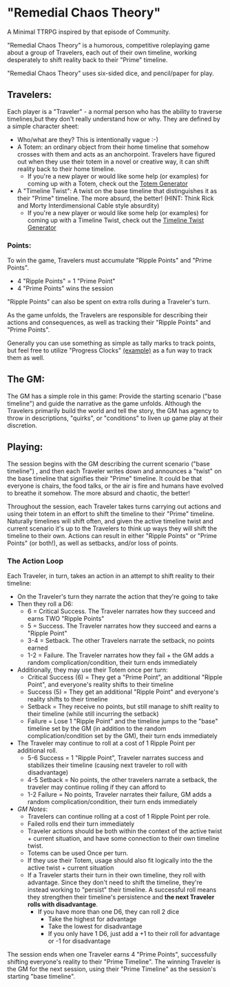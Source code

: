 # "Remedial Chaos Theory"

A Minimal TTRPG inspired by that episode of Community.

"Remedial Chaos Theory" is a humorous, competitive roleplaying game about a group of Travelers, each out of their own timeline, working desperately to shift reality back to their "Prime" timeline.

"Remedial Chaos Theory" uses six-sided dice, and pencil/paper for play.

## Travelers:
Each player is a "Traveler" - a normal person who has the ability to traverse timelines,but they don't really understand how or why. They are defined by a simple character sheet:
 - Who/what are they? This is intentionally vague :-)
 - A Totem: an ordinary object from their home timeline that somehow crosses with them and acts as an anchorpoint. Travelers have figured out when they use their totem in a novel or creative way, it can shift reality back to their home timeline.
 	- If you're a new player or would like some help (or examples) for coming up with a Totem, check out the [Totem Generator](https://github.com/etuckeriv/remedial-chaos-theory/blob/main/Totem-Generator)
 - A "Timeline Twist": A twist on the base timeline that distinguishes it as their "Prime" timeline. The more absurd, the better! (HINT: Think Rick and Morty Interdimensional Cable style absurdity)
	- If you're a new player or would like some help (or examples) for coming up with a Timeline Twist, check out the [Timeline Twist Generator](https://github.com/etuckeriv/remedial-chaos-theory/blob/main/Timeline-Twist-Generator.md)

### Points:
To win the game, Travelers must accumulate "Ripple Points" and "Prime Points".
 - 4 "Ripple Points" = 1 "Prime Point"
 - 4 "Prime Points" wins the session

"Ripple Points" can also be spent on extra rolls during a Traveler's turn.

As the game unfolds, the Travelers are responsible for describing their actions and consequences, as well as tracking their "Ripple Points" and "Prime Points".

Generally you can use something as simple as tally marks to track points, but feel free to utilize "Progress Clocks" [(example)](https://gm-lazarus.itch.io/rpg-progress-clocks) as a fun way to track them as well.

## The GM:
The GM has a simple role in this game: Provide the starting scenario ("base timeline") and guide the narrative as the game unfolds. Although the Travelers primarily build the world and tell the story, the GM has agency to throw in descriptions, "quirks", or "conditions" to liven up game play at their discretion.

## Playing:
The session begins with the GM describing the current scenario ("base timeline") , and then each Traveler writes down and announces a "twist" on the base timeline that signifies their "Prime" timeline. It could be that everyone is chairs, the food talks, or the air is fire and humans have evolved to breathe it somehow. The more absurd and chaotic, the better!

Throughout the session, each Traveler takes turns carrying out actions and using their totem in an effort to shift the timeline to their "Prime" timeline. Naturally timelines will shift often, and given the active timeline twist and current scenario it's up to the Travelers to think up ways they will shift the timeline to their own. Actions can result in either "Ripple Points" or "Prime Points" (or both!), as well as setbacks, and/or loss of points.

### The Action Loop
Each Traveler, in turn, takes an action in an attempt to shift reality to their timeline:
- On the Traveler's turn they narrate the action that they're going to take
- Then they roll a D6:
	- 6 = Critical Success. The Traveler narrates how they succeed and earns TWO "Ripple Points"
  	- 5 = Success. The Traveler narrates how they succeed and earns a "Ripple Point"
	- 3-4 = Setback. The other Travelers narrate the setback, no points earned
	- 1-2 = Failure. The Traveler narrates how they fail + the GM adds a random complication/condition, their turn ends immediately
- Additionally, they may use their Totem once per turn:
	- Critical Success (6) = They get a "Prime Point", an additional "Ripple Point", and everyone's reality shifts to their timeline
	- Success (5) = They get an additional "Ripple Point" and everyone's reality shifts to their timeline
	- Setback = They receive no points, but still manage to shift reality to their timeline (while still incurring the setback)
	- Failure = Lose 1 "Ripple Point" and the timeline jumps to the "base" timeline set by the GM (in addition to the random complication/condition set by the GM), their turn ends immediately
- The Traveler may continue to roll at a cost of 1 Ripple Point per additional roll.
	- 5-6 Success = 1 "Ripple Point", Traveler narrates success and stabilizes their timeline (causing next traveler to roll with disadvantage)
 	- 4-5 Setback = No points, the other travelers narrate a setback, the traveler may continue rolling if they can afford to
  	- 1-2 Failure = No points, Traveler narrates their failure, GM adds a random complication/condition, their turn ends immediately
- _GM Notes_:
  - Travelers can continue rolling at a cost of 1 Ripple Point per role.
  - Failed rolls end their turn immediately
  - Traveler actions should be both within the context of the active twist + current situation, and have some connection to their own timeline twist.
  - Totems can be used Once per turn.
  - If they use their Totem, usage should also fit logically into the the active twist + current situation
  - If a Traveler starts their turn in their own timeline, they roll with advantage. Since they don't need to shift the timeline, they're instead working to "persist" their timeline. A successful roll means they strengthen their timeline's persistence and **the next Traveler rolls with disadvantage**.
	- If you have more than one D6, they can roll 2 dice
		- Take the highest for advantage
		- Take the lowest for disadvantage
		- If you only have 1 D6, just add a +1 to their roll for advantage or -1 for disadvantage

The session ends when one Traveler earns 4 "Prime Points", successfully shifting everyone's reality to their "Prime Timeline". The winning Traveler is the GM for the next session, using their "Prime Timeline" as the session's starting "base timeline".
